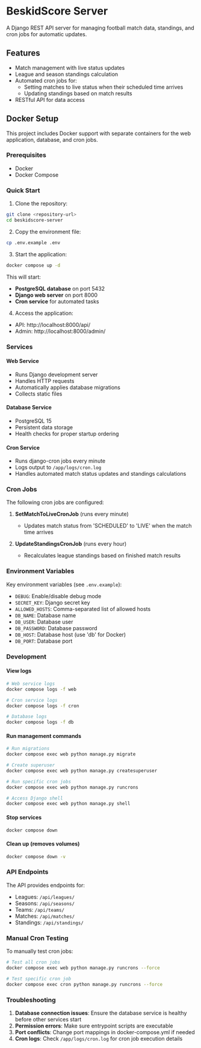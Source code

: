 # BeskidScore Server

A Django REST API server for managing football match data, standings, and cron jobs for automatic updates.

## Features

- Match management with live status updates
- League and season standings calculation
- Automated cron jobs for:
  - Setting matches to live status when their scheduled time arrives
  - Updating standings based on match results
- RESTful API for data access

## Docker Setup

This project includes Docker support with separate containers for the web application, database, and cron jobs.

### Prerequisites

- Docker
- Docker Compose

### Quick Start

1. Clone the repository:
```bash
git clone <repository-url>
cd beskidscore-server
```

2. Copy the environment file:
```bash
cp .env.example .env
```

3. Start the application:
```bash
docker compose up -d
```

This will start:
- **PostgreSQL database** on port 5432
- **Django web server** on port 8000
- **Cron service** for automated tasks

4. Access the application:
- API: http://localhost:8000/api/
- Admin: http://localhost:8000/admin/

### Services

#### Web Service
- Runs Django development server
- Handles HTTP requests
- Automatically applies database migrations
- Collects static files

#### Database Service
- PostgreSQL 15
- Persistent data storage
- Health checks for proper startup ordering

#### Cron Service
- Runs django-cron jobs every minute
- Logs output to `/app/logs/cron.log`
- Handles automated match status updates and standings calculations

### Cron Jobs

The following cron jobs are configured:

1. **SetMatchToLiveCronJob** (runs every minute)
   - Updates match status from 'SCHEDULED' to 'LIVE' when the match time arrives

2. **UpdateStandingsCronJob** (runs every hour)
   - Recalculates league standings based on finished match results

### Environment Variables

Key environment variables (see `.env.example`):

- `DEBUG`: Enable/disable debug mode
- `SECRET_KEY`: Django secret key
- `ALLOWED_HOSTS`: Comma-separated list of allowed hosts
- `DB_NAME`: Database name
- `DB_USER`: Database user
- `DB_PASSWORD`: Database password
- `DB_HOST`: Database host (use 'db' for Docker)
- `DB_PORT`: Database port

### Development

#### View logs
```bash
# Web service logs
docker compose logs -f web

# Cron service logs
docker compose logs -f cron

# Database logs
docker compose logs -f db
```

#### Run management commands
```bash
# Run migrations
docker compose exec web python manage.py migrate

# Create superuser
docker compose exec web python manage.py createsuperuser

# Run specific cron jobs
docker compose exec web python manage.py runcrons

# Access Django shell
docker compose exec web python manage.py shell
```

#### Stop services
```bash
docker compose down
```

#### Clean up (removes volumes)
```bash
docker compose down -v
```

### API Endpoints

The API provides endpoints for:
- Leagues: `/api/leagues/`
- Seasons: `/api/seasons/`
- Teams: `/api/teams/`
- Matches: `/api/matches/`
- Standings: `/api/standings/`

### Manual Cron Testing

To manually test cron jobs:

```bash
# Test all cron jobs
docker compose exec web python manage.py runcrons --force

# Test specific cron job
docker compose exec cron python manage.py runcrons --force
```

### Troubleshooting

1. **Database connection issues**: Ensure the database service is healthy before other services start
2. **Permission errors**: Make sure entrypoint scripts are executable
3. **Port conflicts**: Change port mappings in docker-compose.yml if needed
4. **Cron logs**: Check `/app/logs/cron.log` for cron job execution details